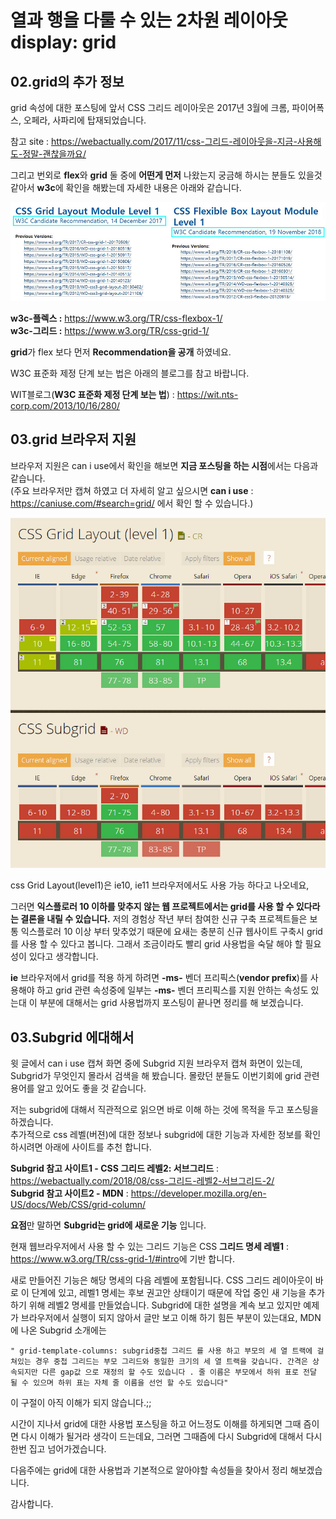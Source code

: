 # 열과 행을 다룰 수 있는 2차원 레이아웃 display: grid

## 02.grid의 추가 정보

grid 속성에 대한 포스팅에 앞서 CSS 그리드 레이아웃은 2017년 3월에 크롬, 파이어폭스, 오페라, 사파리에 탑재되었습니다.

참고 site : <https://webactually.com/2017/11/css-그리드-레이아웃을-지금-사용해도-정말-괜찮을까요/>

그리고 번외로 **flex**와 **grid** 둘 중에 **어떤게 먼저** 나왔는지 궁금해 하시는 분들도 있을것 같아서 **w3c**에 확인을 해봤는데 자세한 내용은 아래와 같습니다.

![grid, felx 의 Recommendation 비교 ](./images/grid05_recommendation.jpg)

**w3c-플렉스 :** <https://www.w3.org/TR/css-flexbox-1/>  
**w3c-그리드 :** <https://www.w3.org/TR/css-grid-1/>

**grid**가 flex 보다 먼저 **Recommendation을 공개** 하였네요.

W3C 표준화 제정 단계 보는 법은 아래의 블로그를 참고 바랍니다.

WIT블로그(**W3C 표준화 제정 단계 보는 법**) : <https://wit.nts-corp.com/2013/10/16/280/>

## 03.grid 브라우저 지원

브라우저 지원은 can i use에서 확인을 해보면 **지금 포스팅을 하는 시점**에서는
다음과 같습니다.  
(주요 브라우저만 캡쳐 하였고 더 자세히 알고 싶으시면 **can i use** : <https://caniuse.com/#search=grid/> 에서 확인 할 수 있습니다.)

![그리드 예시 이미지02](./images/grid06_caniuse.jpg)

css Grid Layout(level1)은 ie10, ie11 브라우저에서도 사용 가능 하다고 나오네요,

그러면 **익스플로러 10 이하를 맞추지 않는 웹 프로젝트에서는 grid를 사용 할 수 있다라는 결론을 내릴 수 있습니다.** 저의 경험상 작년 부터 참여한 신규 구축 프로젝트들은 보통 익스플로러 10 이상 부터 맞추었기 때문에 요새는 충분히 신규 웹사이트 구축시 grid를 사용 할 수 있다고 봅니다. 그래서 조금이라도 빨리 grid 사용법을 숙달 해야 할 필요성이 있다고 생각합니다.

**ie** 브라우저에서 grid를 적용 하게 하려면 **-ms-** 벤더 프리픽스(**vendor prefix**)를 사용해야 하고 grid 관련 속성중에 일부는 **-ms-** 벤더 프리픽스를 지원 안하는 속성도 있는대 이 부분에 대해서는 grid 사용법까지 포스팅이 끝나면 정리를 해 보겠습니다.

## 03.Subgrid 에대해서

윗 글에서 can i use 캡쳐 화면 중에 Subgrid 지원 브라우저 캡쳐 화면이 있는데, Subgrid가 무엇인지 몰라서 검색을 해 봤습니다. 몰랐던 분들도 이번기회에 grid 관련 용어를 알고 있어도 좋을 것 같습니다.

저는 subgrid에 대해서 직관적으로 읽으면 바로 이해 하는 것에 목적을 두고 포스팅을 하겠습니다.  
추가적으로 css 레벨(버젼)에 대한 정보나 subgrid에 대한 기능과 자세한 정보를 확인 하시려면 아래에 사이트를 추천 합니다.

**Subgrid 참고 사이트1 - CSS 그리드 레벨2: 서브그리드** : <https://webactually.com/2018/08/css-그리드-레벨2-서브그리드-2/>  
**Subgrid 참고 사이트2 - MDN** : <https://developer.mozilla.org/en-US/docs/Web/CSS/grid-column/>

**요점**만 말하면 **Subgrid는 grid에 새로운 기능** 입니다.

현재 웹브라우저에서 사용 할 수 있는 그리드 기능은 CSS **그리드 명세 레벨1** : <https://www.w3.org/TR/css-grid-1/#intro>에 기반 합니다.

새로 만들어진 기능은 해당 명세의 다음 레벨에 포함됩니다.
CSS 그리드 레이아웃이 바로 이 단계에 있고, 레벨1 명세는 후보 권고안 상태이기 때문에 작업 중인 새 기능을 추가하기 위해 레벨2 명세를 만들었습니다.
Subgrid에 대한 설명을 계속 보고 있지만 예제가 브라우저에서 실행이 되지 않아서 글만 보고 이해 하기 힘든 부분이 있는대요, MDN에 나온 Subgrid 소개에는

`" grid-template-columns: subgrid중첩 그리드 를 사용 하고 부모의 세 열 트랙에 걸쳐있는 경우 중첩 그리드는 부모 그리드와 동일한 크기의 세 열 트랙을 갖습니다. 간격은 상속되지만 다른 gap값 으로 재정의 할 수도 있습니다 . 줄 이름은 부모에서 하위 표로 전달 될 수 있으며 하위 표는 자체 줄 이름을 선언 할 수도 있습니다"`

이 구절이 아직 이해가 되지 않습니다.;;

시간이 지나서 grid에 대한 사용법 포스팅을 하고 어느정도 이해를 하게되면 그때 즘이면 다시 이해가 될거라 생각이 드는데요, 그러면 그때즘에 다시 Subgrid에 대해서 다시한번 집고 넘어가겠습니다.

다음주에는 grid에 대한 사용법과 기본적으로 알아야할 속성들을 찾아서 정리 해보겠습니다.

감사합니다.
